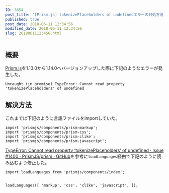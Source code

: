```yaml
---
ID: 3654
post_title: '[Prism.js] tokenizePlaceholders of undefinedエラーの対処方法'
published: true
post_date: 2018-06-11 12:34:56
modified_date: 2018-06-11 12:34:56
slug: 20180611123456.html
---
```

<h2>概要</h2>
<p><a href="https://prismjs.com/">Prism.js</a>を1.13.0から1.14.0へバージョンアップした際に下記のようなエラーが発生した。</p>
<pre><code>Uncaught (in promise) TypeError: Cannot read property 'tokenizePlaceholders' of undefined
</code></pre>
<p><!--more--></p>
<h2>解決方法</h2>
<p>これまでは下記のように言語ファイルをimportしていた。</p>
<pre><code class="language-js">import 'prismjs/components/prism-markup';
import 'prismjs/components/prism-css';
import 'prismjs/components/prism-clike';
import 'prismjs/components/prism-javascript';
</code></pre>
<p><a href="https://github.com/PrismJS/prism/issues/1400">TypeError: Cannot read property &#8216;tokenizePlaceholders&#8217; of undefined · Issue #1400 · PrismJS/prism · GitHub</a>を参考に<code>loadLanguages</code>経由で下記のように読み込むよう修正した。</p>
<pre><code class="language-js">import loadLanguages from 'prismjs/components/index';

loadLanguages([
  'markup',
  'css',
  'clike',
  'javascript',
]);
</code></pre>